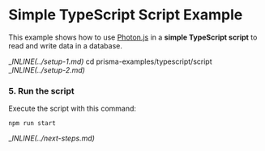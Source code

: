 # Simple TypeScript Script Example

This example shows how to use [Photon.js](https://photonjs.prisma.io/) in a **simple TypeScript script** to read and write data in a database.

__INLINE(../_setup-1.md)__
cd prisma-examples/typescript/script
__INLINE(../_setup-2.md)__

### 5. Run the script

Execute the script with this command: 

```
npm run start
```

__INLINE(../_next-steps.md)__